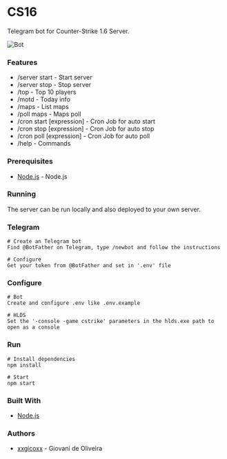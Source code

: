 # CS16
Telegram bot for Counter-Strike 1.6 Server.

![Bot](https://i.imgur.com/Xpi62zd.png)

### Features
* /server start - Start server
* /server stop - Stop server
* /top - Top 10 players
* /motd - Today info
* /maps - List maps
* /poll maps - Maps poll
* /cron start [expression] - Cron Job for auto start
* /cron stop [expression] - Cron Job for auto stop
* /cron poll [expression] - Cron Job for auto poll
* /help - Commands

### Prerequisites
* [Node.js](https://nodejs.org/en/) - Node.js

### Running
The server can be run locally and also deployed to your own server.

### Telegram
````
# Create an Telegram bot
Find @BotFather on Telegram, type /newbot and follow the instructions

# Configure
Get your token from @BotFather and set in '.env' file
````

### Configure
````
# Bot
Create and configure .env like .env.example

# HLDS
Set the '-console -game cstrike' parameters in the hlds.exe path to open as a console
````

### Run
````
# Install dependencies
npm install

# Start
npm start
````

### Built With
* [Node.js](https://nodejs.org/en/)

### Authors
* [xxgicoxx](https://github.com/xxgicoxx/) - Giovani de Oliveira